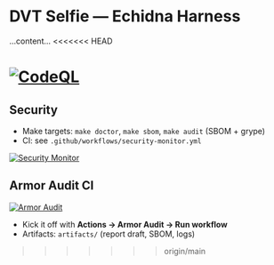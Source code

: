 # DVT Selfie — Echidna Harness
...content...
<<<<<<< HEAD

[![CodeQL](https://github.com/ArmorAudits/armor-selfie-echidna-harness/actions/workflows/codeql.yml/badge.svg)](https://github.com/ArmorAudits/armor-selfie-echidna-harness/actions/workflows/codeql.yml)
=======
## Security
- Make targets: `make doctor`, `make sbom`, `make audit` (SBOM + grype)
- CI: see `.github/workflows/security-monitor.yml`


[![Security Monitor](https://github.com/ArmorAudits/armor-selfie-echidna-harness/actions/workflows/security-monitor.yml/badge.svg)](https://github.com/ArmorAudits/armor-selfie-echidna-harness/actions/workflows/security-monitor.yml)


## Armor Audit CI
[![Armor Audit](https://github.com/${GITHUB_REPOSITORY:-ArmorAudits/armor-selfie-echidna-harness}/actions/workflows/armor-audit.yml/badge.svg)](./.github/workflows/armor-audit.yml)

- Kick it off with **Actions → Armor Audit → Run workflow**
- Artifacts: `artifacts/` (report draft, SBOM, logs)
>>>>>>> origin/main
